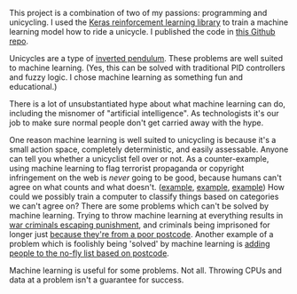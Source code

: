 This project is a combination of two of my passions: programming and unicycling.
I used the [Keras reinforcement learning library](https://github.com/keras-rl/keras-rl) to train a machine learning model how to ride a unicycle.
I published the code in [this Github repo](https://github.com/mlda065/keras-unicycle).

Unicycles are a type of [inverted pendulum](https://en.wikipedia.org/wiki/Inverted_pendulum).
These problems are well suited to machine learning.
(Yes, this can be solved with traditional PID controllers and fuzzy logic. I chose machine learning as something fun and educational.)

There is a lot of unsubstantiated hype about what machine learning can do, including the misnomer of "artificial intelligence".
As technologists it's our job to make sure normal people don't get carried away with the hype.

One reason machine learning is well suited to unicycling is because it's a small action space, completely deterministic, and easily assessable.
Anyone can tell you whether a unicyclist fell over or not.
As a counter-example, using machine learning to flag terrorist propaganda or copyright infringement on the web is *never* going to be good, because humans can't agree on what counts and what doesn't. ([example](https://www.nytimes.com/2016/09/10/technology/facebook-vietnam-war-photo-nudity.html), [example](https://theweek.com/articles/497091/australias-small-breast-ban), [example](https://en.wikipedia.org/wiki/Legal_status_of_drawn_pornography_depicting_minors))
How could we possibly train a computer to classify things based on categories we can't agree on?
There are some problems which can't be solved by machine learning.
Trying to throw machine learning at everything results in [war criminals escaping punishment](https://theintercept.com/2017/11/02/war-crimes-youtube-facebook-syria-rohingya/), and criminals being imprisoned for longer just [because they're from a poor postcode](https://www.wired.com/2017/04/courts-using-ai-sentence-criminals-must-stop-now/).
Another example of a problem which is foolishly being 'solved' by machine learning is [adding people to the no-fly list based on postcode](https://theintercept.com/2018/12/03/air-travel-surveillance-homeland-security/).

Machine learning is useful for some problems. Not all. Throwing CPUs and data at a problem isn't a guarantee for success.
